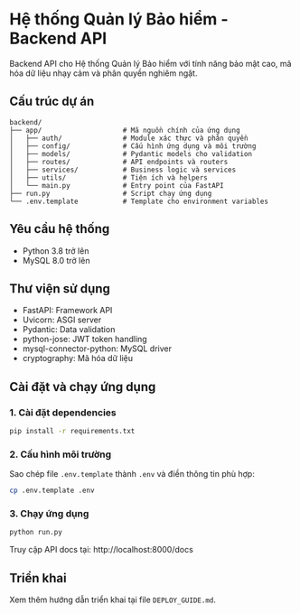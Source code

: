 # Hệ thống Quản lý Bảo hiểm - Backend API

Backend API cho Hệ thống Quản lý Bảo hiểm với tính năng bảo mật cao, mã hóa dữ liệu nhạy cảm và phân quyền nghiêm ngặt.

## Cấu trúc dự án

```
backend/
├── app/                    # Mã nguồn chính của ứng dụng
│   ├── auth/               # Module xác thực và phân quyền
│   ├── config/             # Cấu hình ứng dụng và môi trường
│   ├── models/             # Pydantic models cho validation
│   ├── routes/             # API endpoints và routers
│   ├── services/           # Business logic và services
│   ├── utils/              # Tiện ích và helpers
│   └── main.py             # Entry point của FastAPI
├── run.py                  # Script chạy ứng dụng
└── .env.template           # Template cho environment variables
```

## Yêu cầu hệ thống

- Python 3.8 trở lên
- MySQL 8.0 trở lên

## Thư viện sử dụng

- FastAPI: Framework API
- Uvicorn: ASGI server
- Pydantic: Data validation
- python-jose: JWT token handling
- mysql-connector-python: MySQL driver
- cryptography: Mã hóa dữ liệu

## Cài đặt và chạy ứng dụng

### 1. Cài đặt dependencies

```bash
pip install -r requirements.txt
```

### 2. Cấu hình môi trường

Sao chép file `.env.template` thành `.env` và điền thông tin phù hợp:

```bash
cp .env.template .env
```

### 3. Chạy ứng dụng

```bash
python run.py
```

Truy cập API docs tại: http://localhost:8000/docs

## Triển khai

Xem thêm hướng dẫn triển khai tại file `DEPLOY_GUIDE.md`.
